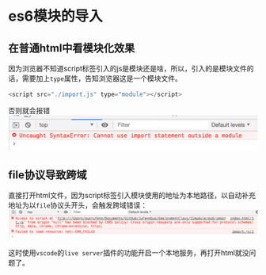 # es6模块的导入

## 在普通html中看模块化效果
因为浏览器不知道script标签引入的js是模块还是啥，所以，引入的是模块文件的话，需要加上`type`属性，告知浏览器这是一个模块文件。
```js
<script src="./import.js" type="module"></script>
```
否则就会报错
![](2020-05-05-15-32-51.png)

## file协议导致跨域
直接打开html文件，因为script标签引入模块使用的地址为本地路径，以自动补充地址为以`file`协议头开头，会触发跨域错误：
![](2020-05-05-15-33-14.png)

这时使用`vscode`的`live server`插件的功能开启一个本地服务，再打开html就没问题了。